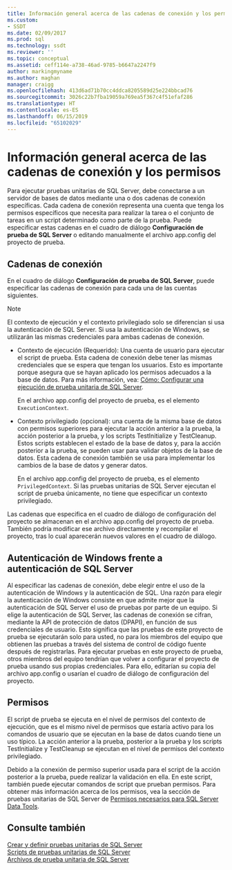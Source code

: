 ```yaml
---
title: Información general acerca de las cadenas de conexión y los permisos | Microsoft Docs
ms.custom:
- SSDT
ms.date: 02/09/2017
ms.prod: sql
ms.technology: ssdt
ms.reviewer: ''
ms.topic: conceptual
ms.assetid: ceff114e-a738-46ad-9785-b6647a2247f9
author: markingmyname
ms.author: maghan
manager: craigg
ms.openlocfilehash: 413d6ad71b70cc4ddca8205589d25e224bbcad76
ms.sourcegitcommit: 3026c22b7fba19059a769ea5f367c4f51efaf286
ms.translationtype: HT
ms.contentlocale: es-ES
ms.lasthandoff: 06/15/2019
ms.locfileid: "65102029"
---
```

# <a name="overview-of-connection-strings-and-permissions"></a>Información general acerca de las cadenas de conexión y los permisos
Para ejecutar pruebas unitarias de SQL Server, debe conectarse a un servidor de bases de datos mediante una o dos cadenas de conexión específicas. Cada cadena de conexión representa una cuenta que tenga los permisos específicos que necesita para realizar la tarea o el conjunto de tareas en un script determinado como parte de la prueba. Puede especificar estas cadenas en el cuadro de diálogo **Configuración de prueba de SQL Server** o editando manualmente el archivo app.config del proyecto de prueba.  
  
## <a name="connection-strings"></a>Cadenas de conexión  
En el cuadro de diálogo **Configuración de prueba de SQL Server**, puede especificar las cadenas de conexión para cada una de las cuentas siguientes.  
  
> [!NOTE]  
> El contexto de ejecución y el contexto privilegiado solo se diferencian si usa la autenticación de SQL Server. Si usa la autenticación de Windows, se utilizarán las mismas credenciales para ambas cadenas de conexión.  
  
-   Contexto de ejecución (Requerido): Una cuenta de usuario para ejecutar el script de prueba. Esta cadena de conexión debe tener las mismas credenciales que se espera que tengan los usuarios. Esto es importante porque asegura que se hayan aplicado los permisos adecuados a la base de datos. Para más información, vea: [Cómo: Configurar una ejecución de prueba unitaria de SQL Server](../ssdt/how-to-configure-sql-server-unit-test-execution.md).  
  
    En el archivo app.config del proyecto de prueba, es el elemento `ExecutionContext`.  
  
-   Contexto privilegiado (opcional): una cuenta de la misma base de datos con permisos superiores para ejecutar la acción anterior a la prueba, la acción posterior a la prueba, y los scripts TestInitialize y TestCleanup. Estos scripts establecen el estado de la base de datos y, para la acción posterior a la prueba, se pueden usar para validar objetos de la base de datos. Esta cadena de conexión también se usa para implementar los cambios de la base de datos y generar datos.  
  
    En el archivo app.config del proyecto de prueba, es el elemento `PrivilegedContext`. Si las pruebas unitarias de SQL Server ejecutan el script de prueba únicamente, no tiene que especificar un contexto privilegiado.  
  
Las cadenas que especifica en el cuadro de diálogo de configuración del proyecto se almacenan en el archivo app.config del proyecto de prueba. También podría modificar ese archivo directamente y recompilar el proyecto, tras lo cual aparecerán nuevos valores en el cuadro de diálogo.  
  
## <a name="windows-authentication-versus-sql-server-authentication"></a>Autenticación de Windows frente a autenticación de SQL Server  
Al especificar las cadenas de conexión, debe elegir entre el uso de la autenticación de Windows y la autenticación de SQL. Una razón para elegir la autenticación de Windows consiste en que admite mejor que la autenticación de SQL Server el uso de pruebas por parte de un equipo. Si elige la autenticación de SQL Server, las cadenas de conexión se cifran, mediante la API de protección de datos (DPAPI), en función de sus credenciales de usuario. Esto significa que las pruebas de este proyecto de prueba se ejecutarán solo para usted, no para los miembros del equipo que obtienen las pruebas a través del sistema de control de código fuente después de registrarlas. Para ejecutar pruebas en este proyecto de prueba, otros miembros del equipo tendrían que volver a configurar el proyecto de prueba usando sus propias credenciales. Para ello, editarían su copia del archivo app.config o usarían el cuadro de diálogo de configuración del proyecto.  
  
## <a name="permissions"></a>Permisos  
El script de prueba se ejecuta en el nivel de permisos del contexto de ejecución, que es el mismo nivel de permisos que estaría activo para los comandos de usuario que se ejecutan en la base de datos cuando tiene un uso típico. La acción anterior a la prueba, posterior a la prueba y los scripts TestInitialize y TestCleanup se ejecutan en el nivel de permisos del contexto privilegiado.  
  
Debido a la conexión de permiso superior usada para el script de la acción posterior a la prueba, puede realizar la validación en ella. En este script, también puede ejecutar comandos de script que prueban permisos. Para obtener más información acerca de los permisos, vea la sección de pruebas unitarias de SQL Server de [Permisos necesarios para SQL Server Data Tools](../ssdt/required-permissions-for-sql-server-data-tools.md).  
  
## <a name="see-also"></a>Consulte también  
[Crear y definir pruebas unitarias de SQL Server](../ssdt/creating-and-defining-sql-server-unit-tests.md)  
[Scripts de pruebas unitarias de SQL Server](../ssdt/scripts-in-sql-server-unit-tests.md)  
[Archivos de prueba unitaria de SQL Server](../ssdt/sql-server-unit-test-files.md)  
  

